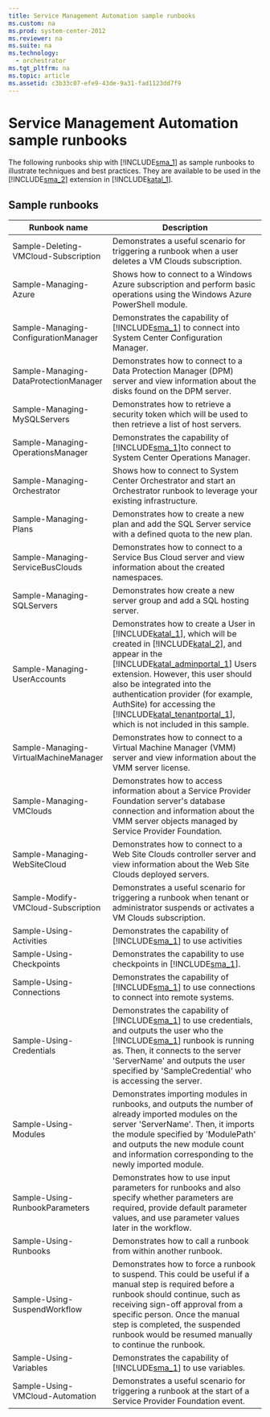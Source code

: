 ```yaml
---
title: Service Management Automation sample runbooks
ms.custom: na
ms.prod: system-center-2012
ms.reviewer: na
ms.suite: na
ms.technology: 
  - orchestrator
ms.tgt_pltfrm: na
ms.topic: article
ms.assetid: c3b33c07-efe9-43de-9a31-fad1123dd7f9
---
```

# Service Management Automation sample runbooks
The following runbooks ship with [!INCLUDE[sma_1](Token/sma_1_md.md)] as sample runbooks to illustrate techniques and best practices. They are available to be used in the [!INCLUDE[sma_2](Token/sma_2_md.md)] extension in [!INCLUDE[katal_1](Token/katal_1_md.md)].

## Sample runbooks

|Runbook name|Description|
|----------------|---------------|
|Sample\-Deleting\-VMCloud\-Subscription|Demonstrates a useful scenario for triggering a runbook when a user deletes a VM Clouds subscription.|
|Sample\-Managing\-Azure|Shows how to connect to a Windows Azure subscription and perform basic operations using the Windows Azure PowerShell module.|
|Sample\-Managing\-ConfigurationManager|Demonstrates the capability of [!INCLUDE[sma_1](Token/sma_1_md.md)] to connect into System Center Configuration Manager.|
|Sample\-Managing\-DataProtectionManager|Demonstrates how to connect to a Data Protection Manager \(DPM\) server and view information about the disks found on the DPM server.|
|Sample\-Managing\-MySQLServers|Demonstrates how to retrieve a security token which will be used to then retrieve a list of host servers.|
|Sample\-Managing\-OperationsManager|Demonstrates the capability of [!INCLUDE[sma_1](Token/sma_1_md.md)]to connect to System Center Operations Manager.|
|Sample\-Managing\-Orchestrator|Shows how to connect to System Center Orchestrator and start an Orchestrator runbook to leverage your existing infrastructure.|
|Sample\-Managing\-Plans|Demonstrates how to create a new plan and add the SQL Server service with a defined quota to the new plan.|
|Sample\-Managing\-ServiceBusClouds|Demonstrates how to connect to a Service Bus Cloud server and view information about the created namespaces.|
|Sample\-Managing\-SQLServers|Demonstrates how create a new server group and add a SQL hosting server.|
|Sample\-Managing\-UserAccounts|Demonstrates how to create a User in [!INCLUDE[katal_1](Token/katal_1_md.md)], which will be created in [!INCLUDE[katal_2](Token/katal_2_md.md)], and appear in the [!INCLUDE[katal_adminportal_1](Token/katal_adminportal_1_md.md)] Users extension. However, this user should also be integrated into the authentication provider \(for example, AuthSite\) for accessing the [!INCLUDE[katal_tenantportal_1](Token/katal_tenantportal_1_md.md)], which is not included in this sample.|
|Sample\-Managing\-VirtualMachineManager|Demonstrates how to connect to a Virtual Machine Manager \(VMM\) server and view information about the VMM server license.|
|Sample\-Managing\-VMClouds|Demonstrates how to access information about a Service Provider Foundation server's database connection and information about the VMM server objects managed by Service Provider Foundation.|
|Sample\-Managing\-WebSiteCloud|Demonstrates how to connect to a Web Site Clouds controller server and view information about the Web Site Clouds deployed servers.|
|Sample\-Modify\-VMCloud\-Subscription|Demonstrates a useful scenario for triggering a runbook when tenant or administrator suspends or activates a VM Clouds subscription.|
|Sample\-Using\-Activities|Demonstrates the capability of [!INCLUDE[sma_1](Token/sma_1_md.md)] to use activities|
|Sample\-Using\-Checkpoints|Demonstrates the capability to use checkpoints in [!INCLUDE[sma_1](Token/sma_1_md.md)].|
|Sample\-Using\-Connections|Demonstrates the capability of [!INCLUDE[sma_1](Token/sma_1_md.md)] to use connections to connect into remote systems.|
|Sample\-Using\-Credentials|Demonstrates the capability of [!INCLUDE[sma_1](Token/sma_1_md.md)] to use credentials, and outputs the user who the [!INCLUDE[sma_1](Token/sma_1_md.md)] runbook is running as. Then, it connects to the server 'ServerName' and outputs the user specified by 'SampleCredential' who is accessing the server.|
|Sample\-Using\-Modules|Demonstrates importing modules in runbooks, and outputs the number of already imported modules on the server 'ServerName'. Then, it imports the module specified by 'ModulePath' and outputs the new module count and information corresponding to the newly imported module.|
|Sample\-Using\-RunbookParameters|Demonstrates how to use input parameters for runbooks and also specify whether parameters are required, provide default parameter values, and use parameter values later in the workflow.|
|Sample\-Using\-Runbooks|Demonstrates how to call a runbook from within another runbook.|
|Sample\-Using\-SuspendWorkflow|Demonstrates how to force a runbook to suspend. This could be useful if a manual step is required before a runbook should continue, such as receiving sign\-off approval from a specific person. Once the manual step is completed, the suspended runbook would be resumed manually to continue the runbook.|
|Sample\-Using\-Variables|Demonstrates the capability of [!INCLUDE[sma_1](Token/sma_1_md.md)] to use variables.|
|Sample\-Using\-VMCloud\-Automation|Demonstrates a useful scenario for triggering a runbook at the start of a Service Provider Foundation event.|


